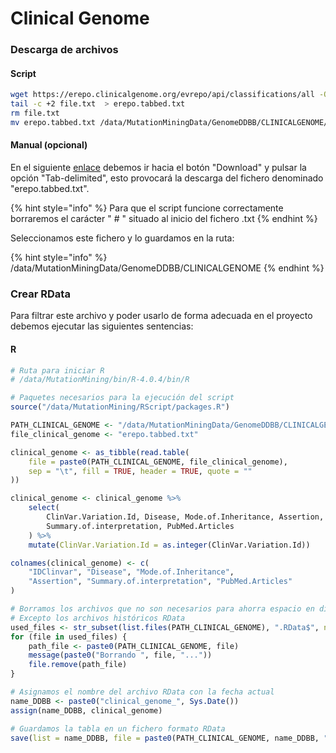 # Clinical Genome

### Descarga de archivos

#### Script

```bash
wget https://erepo.clinicalgenome.org/evrepo/api/classifications/all -O "file.txt"
tail -c +2 file.txt  > erepo.tabbed.txt
rm file.txt
mv erepo.tabbed.txt /data/MutationMiningData/GenomeDDBB/CLINICALGENOME/
```

#### Manual (opcional)

En el siguiente [enlace](https://erepo.clinicalgenome.org/evrepo/) debemos ir hacia el botón "Download" y pulsar la opción "Tab-delimited", esto provocará la descarga del fichero denominado "erepo.tabbed.txt".&#x20;

{% hint style="info" %}
Para que el script funcione correctamente borraremos el carácter " # " situado al inicio del fichero .txt
{% endhint %}

Seleccionamos este fichero y lo guardamos en la ruta:

{% hint style="info" %}
/data/MutationMiningData/GenomeDDBB/CLINICALGENOME
{% endhint %}

### Crear RData

Para filtrar este archivo y poder usarlo de forma adecuada en el proyecto debemos ejecutar las siguientes sentencias:

#### R

```r
# Ruta para iniciar R
# /data/MutationMining/bin/R-4.0.4/bin/R

# Paquetes necesarios para la ejecución del script
source("/data/MutationMining/RScript/packages.R")

PATH_CLINICAL_GENOME <- "/data/MutationMiningData/GenomeDDBB/CLINICALGENOME/"
file_clinical_genome <- "erepo.tabbed.txt"

clinical_genome <- as_tibble(read.table(
    file = paste0(PATH_CLINICAL_GENOME, file_clinical_genome),
    sep = "\t", fill = TRUE, header = TRUE, quote = ""
))

clinical_genome <- clinical_genome %>%
    select(
        ClinVar.Variation.Id, Disease, Mode.of.Inheritance, Assertion,
        Summary.of.interpretation, PubMed.Articles
    ) %>%
    mutate(ClinVar.Variation.Id = as.integer(ClinVar.Variation.Id))

colnames(clinical_genome) <- c(
    "IDClinvar", "Disease", "Mode.of.Inheritance",
    "Assertion", "Summary.of.interpretation", "PubMed.Articles"
)

# Borramos los archivos que no son necesarios para ahorra espacio en disco
# Excepto los archivos históricos RData
used_files <- str_subset(list.files(PATH_CLINICAL_GENOME), ".RData$", negate=T)
for (file in used_files) {
    path_file <- paste0(PATH_CLINICAL_GENOME, file)
    message(paste0("Borrando ", file, "..."))
    file.remove(path_file)
}

# Asignamos el nombre del archivo RData con la fecha actual
name_DDBB <- paste0("clinical_genome_", Sys.Date())
assign(name_DDBB, clinical_genome)

# Guardamos la tabla en un fichero formato RData
save(list = name_DDBB, file = paste0(PATH_CLINICAL_GENOME, name_DDBB, ".RData"))
```
